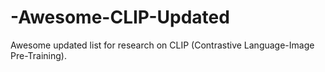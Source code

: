 # -Awesome-CLIP-Updated
Awesome updated list for research on CLIP (Contrastive Language-Image Pre-Training). 
